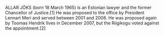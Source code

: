 ALLAR JÕKS (born 18 March 1965) is an Estonian lawyer and the former Chancellor of Justice.[1] He was proposed to the office by President Lennart Meri and served between 2001 and 2008. He was proposed again by Toomas Hendrik Ilves in December 2007, but the Riigikogu voted against the appointment.[2]

